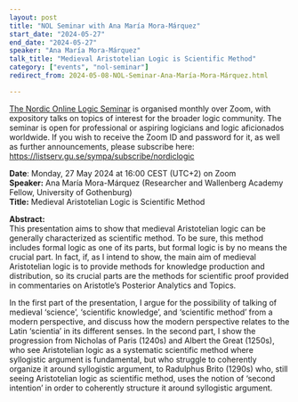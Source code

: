 ```yaml
---
layout: post
title: "NOL Seminar with Ana María Mora-Márquez"
start_date: "2024-05-27"
end_date: "2024-05-27"
speaker: "Ana María Mora-Márquez"
talk_title: "Medieval Aristotelian Logic is Scientific Method"
category: ["events", "nol-seminar"]
redirect_from: 2024-05-08-NOL-Seminar-Ana-María-Mora-Márquez.html

---
```


[The Nordic Online Logic Seminar](/the-NOL-seminar.html)
is organised monthly over Zoom, with expository talks on topics of interest for
the broader logic community. The seminar is open for professional or aspiring
logicians and logic aficionados worldwide. If you wish to receive the Zoom ID
and password for it, as well as further announcements, please subscribe here:  
<https://listserv.gu.se/sympa/subscribe/nordiclogic>

**Date**: Monday, 27 May 2024 at 16:00 CEST (UTC+2) on Zoom  
**Speaker:** Ana María Mora-Márquez (Researcher and Wallenberg Academy Fellow,
University of Gothenburg)  
**Title:** Medieval Aristotelian Logic is Scientific Method

**Abstract:**  
This presentation aims to show that medieval Aristotelian logic can be generally
characterized as scientific method. To be sure, this method includes formal
logic as one of its parts, but formal logic is by no means the crucial part. In
fact, if, as I intend to show, the main aim of medieval Aristotelian logic is to
provide methods for knowledge production and distribution, so its crucial parts
are the methods for scientific proof provided in commentaries on Aristotle’s
Posterior Analytics and Topics.

In the first part of the presentation, I argue for the possibility of talking of
medieval ‘science’, ‘scientific knowledge’, and ‘scientific method’ from a
modern perspective, and discuss how the modern perspective relates to the Latin
‘scientia’ in its different senses. In the second part, I show the progression
from Nicholas of Paris (1240s) and Albert the Great (1250s), who see
Aristotelian logic as a systematic scientific method where syllogistic argument
is fundamental, but who struggle to coherently organize it around syllogistic
argument, to Radulphus Brito (1290s) who, still seeing Aristotelian logic as
scientific method, uses the notion of ‘second intention’ in order to coherently
structure it around syllogistic argument.
